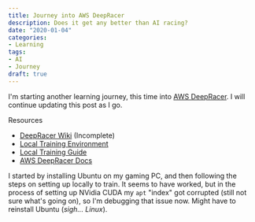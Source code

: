 ```yaml
---
title: Journey into AWS DeepRacer
description: Does it get any better than AI racing?
date: "2020-01-04"
categories:
- Learning
tags:
- AI
- Journey
draft: true
---
```


I'm starting another learning journey, this time into [AWS DeepRacer](https://aws.amazon.com/deepracer/). I will continue updating this post as I go.

Resources

- [DeepRacer Wiki](https://arcc-race.github.io/deepracer-wiki/) (Incomplete)
- [Local Training Environment](https://github.com/ARCC-RACE/deepracer-for-dummies)
- [Local Training Guide](https://github.com/richardfan1126/deepracer/wiki/How-to-start-the-training)
- [AWS DeepRacer Docs](https://docs.aws.amazon.com/deepracer/latest/developerguide/what-is-deepracer.html)

I started by installing Ubuntu on my gaming PC, and then following the steps on setting up locally to train. It seems to have worked, but in the process of setting up NVidia CUDA my `apt` "index" got corrupted (still not sure what's going on), so I'm debugging that issue now. Might have to reinstall Ubuntu (*sigh... Linux*).